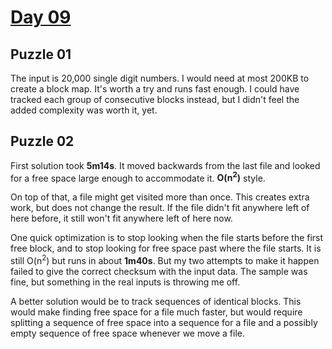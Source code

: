 # [Day 09](https://adventofcode.com/2024/day/9)

## Puzzle 01

The input is 20,000 single digit numbers.  I would need at most 200KB to create
a block map.  It's worth a try and runs fast enough.  I could have tracked each
group of consecutive blocks instead, but I didn't feel the added complexity was
worth it, yet.

## Puzzle 02

First solution took **5m14s**.  It moved backwards from the last file and looked
for a free space large enough to accommodate it.  **O(n<sup>2</sup>)** style.

On top of that, a file might get visited more than once.  This creates extra
work, but does not change the result.  If the file didn't fit anywhere left of
here before, it still won't fit anywhere left of here now.

One quick optimization is to stop looking when the file starts before the first
free block, and to stop looking for free space past where the file starts.  It
is still O(n<sup>2</sup>) but runs in about **1m40s**.  But my two attempts to
make it happen failed to give the correct checksum with the input data.  The
sample was fine, but something in the real inputs is throwing me off.

A better solution would be to track sequences of identical blocks.  This would
make finding free space for a file much faster, but would require splitting a
sequence of free space into a sequence for a file and a possibly empty sequence
of free space whenever we move a file.
